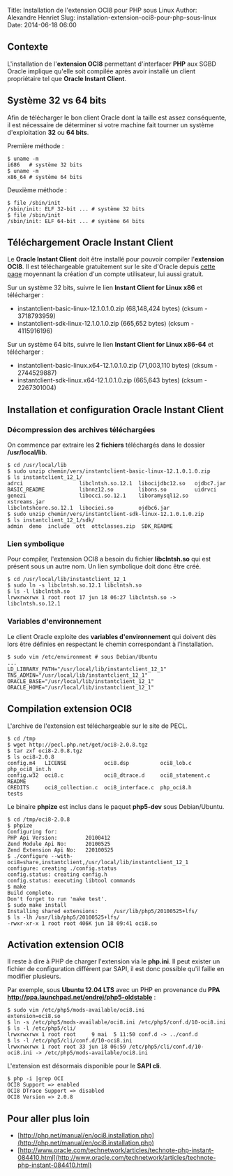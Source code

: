 Title: Installation de l'extension OCI8 pour PHP sous Linux 
Author: Alexandre Henriet
Slug: installation-extension-oci8-pour-php-sous-linux 
Date: 2014-06-18 06:00

## Contexte

L'installation de l'**extension OCI8** permettant d'interfacer **PHP** aux SGBD Oracle implique qu'elle soit compilée après avoir installé un client propriétaire tel que **Oracle Instant Client**.

## Système 32 vs 64 bits

Afin de télécharger le bon client Oracle dont la taille est assez conséquente, il est nécessaire de déterminer si votre machine fait tourner un système d'exploitation **32** ou **64 bits**.

Première méthode :

    $ uname -m
    i686   # système 32 bits
    $ uname -m
    x86_64 # système 64 bits

Deuxième méthode :

    $ file /sbin/init
    /sbin/init: ELF 32-bit ... # système 32 bits
    $ file /sbin/init 
    /sbin/init: ELF 64-bit ... # système 64 bits

## Téléchargement Oracle Instant Client

Le **Oracle Instant Client** doit être installé pour pouvoir compiler l'**extension OCI8**. Il est téléchargeable gratuitement sur le site d'Oracle depuis [cette page](http://www.oracle.com/technetwork/database/features/instant-client/index-097480.html) moyennant la création d'un compte utilisateur, lui aussi gratuit.

Sur un système 32 bits, suivre le lien **Instant Client for Linux x86** et télécharger :

- instantclient-basic-linux-12.1.0.1.0.zip (68,148,424 bytes) (cksum - 3718793959)
- instantclient-sdk-linux-12.1.0.1.0.zip (665,652 bytes) (cksum - 4115916196)

Sur un système 64 bits, suivre le lien **Instant Client for Linux x86-64** et télécharger :

- instantclient-basic-linux.x64-12.1.0.1.0.zip (71,003,110 bytes) (cksum - 2744529887)
- instantclient-sdk-linux.x64-12.1.0.1.0.zip (665,643 bytes) (cksum - 2267301004)

## Installation et configuration Oracle Instant Client

### Décompression des archives téléchargées

On commence par extraire les **2 fichiers** téléchargés dans le dossier **/usr/local/lib**.

    $ cd /usr/local/lib
    $ sudo unzip chemin/vers/instantclient-basic-linux-12.1.0.1.0.zip
    $ ls instantclient_12_1/
    adrci                  libclntsh.so.12.1  libocijdbc12.so   ojdbc7.jar
    BASIC_README           libnnz12.so        libons.so         uidrvci
    genezi                 libocci.so.12.1    liboramysql12.so  xstreams.jar
    libclntshcore.so.12.1  libociei.so        ojdbc6.jar
    $ sudo unzip chemin/vers/instantclient-sdk-linux-12.1.0.1.0.zip
    $ ls instantclient_12_1/sdk/
    admin  demo  include  ott  ottclasses.zip  SDK_README

### Lien symbolique

Pour compiler, l'extension OCI8 a besoin du fichier **libclntsh.so** qui est présent sous un autre nom.
Un lien symbolique doit donc être créé.

    $ cd /usr/local/lib/instantclient_12_1
    $ sudo ln -s libclntsh.so.12.1 libclntsh.so
    $ ls -l libclntsh.so
    lrwxrwxrwx 1 root root 17 jun 18 06:27 libclntsh.so -> libclntsh.so.12.1

### Variables d'environnement

Le client Oracle exploite des **variables d'environnement** qui doivent dès lors être définies en respectant le chemin correspondant à l'installation.

    $ sudo vim /etc/environment # sous Debian/Ubuntu
    ...
    LD_LIBRARY_PATH="/usr/local/lib/instantclient_12_1"
    TNS_ADMIN="/usr/local/lib/instantclient_12_1"
    ORACLE_BASE="/usr/local/lib/instantclient_12_1"
    ORACLE_HOME="/usr/local/lib/instantclient_12_1"

## Compilation extension OCI8

L'archive de l'extension est téléchargeable sur le site de PECL.

    $ cd /tmp
    $ wget http://pecl.php.net/get/oci8-2.0.8.tgz
    $ tar zxf oci8-2.0.8.tgz 
    $ ls oci8-2.0.8
    config.m4   LICENSE            oci8.dsp          oci8_lob.c        php_oci8_int.h
    config.w32  oci8.c             oci8_dtrace.d     oci8_statement.c  README
    CREDITS     oci8_collection.c  oci8_interface.c  php_oci8.h        tests

Le binaire **phpize** est inclus dans le paquet **php5-dev** sous Debian/Ubuntu.

    $ cd /tmp/oci8-2.0.8
    $ phpize
    Configuring for:
    PHP Api Version:         20100412
    Zend Module Api No:      20100525
    Zend Extension Api No:   220100525
    $ ./configure --with-oci8=share,instantclient,/usr/local/lib/instantclient_12_1
    configure: creating ./config.status
    config.status: creating config.h
    config.status: executing libtool commands
    $ make 
    Build complete.
    Don't forget to run 'make test'.
    $ sudo make install
    Installing shared extensions:     /usr/lib/php5/20100525+lfs/
    $ ls -lh /usr/lib/php5/20100525+lfs/
    -rwxr-xr-x 1 root root 406K jun 18 09:41 oci8.so

## Activation extension OCI8

Il reste à dire à PHP de charger l'extension via le **php.ini**. Il peut exister un fichier de configuration différent par SAPI, 
il est donc possible qu'il faille en modifier plusieurs.

Par exemple, sous **Ubuntu 12.04 LTS** avec un PHP en provenance du **PPA http://ppa.launchpad.net/ondrej/php5-oldstable** :

    $ sudo vim /etc/php5/mods-available/oci8.ini
    extension=oci8.so
    $ ln -s /etc/php5/mods-available/oci8.ini /etc/php5/conf.d/10-oci8.ini
    $ ls -l /etc/php5/cli/
    lrwxrwxrwx 1 root root     9 mai  5 11:50 conf.d -> ../conf.d
    $ ls -l /etc/php5/cli/conf.d/10-oci8.ini 
    lrwxrwxrwx 1 root root 33 jun 18 06:59 /etc/php5/cli/conf.d/10-oci8.ini -> /etc/php5/mods-available/oci8.ini

L'extension est désormais disponible pour le **SAPI cli**.

    $ php -i |grep OCI
    OCI8 Support => enabled
    OCI8 DTrace Support => disabled
    OCI8 Version => 2.0.8

## Pour aller plus loin

- [http://php.net/manual/en/oci8.installation.php](http://php.net/manual/en/oci8.installation.php)
- [http://www.oracle.com/technetwork/articles/technote-php-instant-084410.html](http://www.oracle.com/technetwork/articles/technote-php-instant-084410.html)
